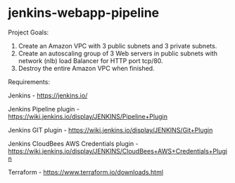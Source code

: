 # jenkins-webapp-pipeline

Project Goals:

1) Create an Amazon VPC with 3 public subnets and 3 private subnets. 
2) Create an autoscaling group of 3 Web servers in public subnets with network (nlb) load Balancer for HTTP port tcp/80.
3) Destroy the entire Amazon VPC when finished.

Requirements:

Jenkins - https://jenkins.io/

Jenkins Pipeline plugin - https://wiki.jenkins.io/display/JENKINS/Pipeline+Plugin

Jenkins GIT plugin - https://wiki.jenkins.io/display/JENKINS/Git+Plugin

Jenkins CloudBees AWS Credentials plugin - https://wiki.jenkins.io/display/JENKINS/CloudBees+AWS+Credentials+Plugin

Terraform - https://www.terraform.io/downloads.html
